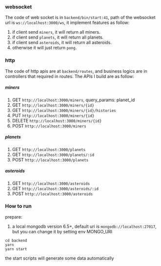 ### websocket
The code of web socket is in `backend/bin/start:41`, path of the websocket url is `ws://localhost:3000/ws`, it implement features as follow:
1. if client send `miners`, it will return all miners.
2. if client send `planets`, it will return all planets.
3. if client send `asteroids`, it will return all asteroids.
4. otherwise it will just return `pong`.

### http
The code of http apis are at `backend/routes`, and business logics are in controllers that required in routes.
The APIs I build are as follow:

##### miners
1. GET `http://localhost:3000/miners`, query_params: planet_id
2. GET `http://localhost:3000/miners/{id}`
3. GET `http://localhost:3000/miners/{id}/histories`
3. PUT `http://localhost:3000/miners/{id}`
4. DELETE `http://localhost:3000/miners/{id}`
5. POST `http://localhost:3000/miners`

##### planets
1. GET `http://localhost:3000/planets`
2. GET `http://localhost:3000/planets/:id`
2. POST `http://localhost:3000/planets`

##### asteroids
1. GET `http://localhost:3000/asteroids`
2. GET `http://localhost:3000/asteroids/:id`
2. POST `http://localhost:3000/asteroids`

### How to run
prepare:
1. a local mongodb version 6.5+, default uri is `mongodb://localhost:27017`, but you can change it by setting env MONGO_URI

```
cd backend
yarn
yarn start
```

the start scripts will generate some data automatically


